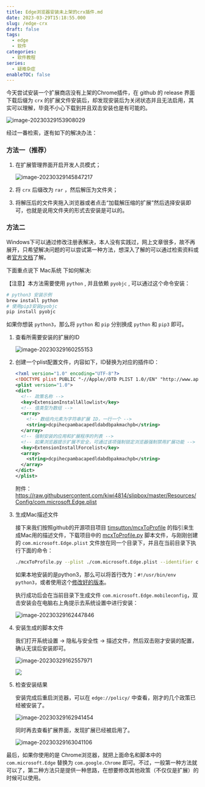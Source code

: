 ```yaml
---
title: Edge浏览器安装未上架的crx插件.md
date: 2023-03-29T15:18:55.000
slug: /edge-crx
draft: false
tags:
  - edge
  - 软件
categories:
  - 软件教程
series:
  - 疑难杂症
enableTOC: false
---
```


今天尝试安装一个扩展商店没有上架的Chrome插件，在 github 的 release 界面下载后缀为 `crx` 的扩展文件安装后，却发现安装后为关闭状态并且无法启用，其实可以理解，毕竟不小心下载到并且双击安装也是有可能的。

![image-20230329153908029](https://kiwi4814-1256211473.cos.ap-nanjing.myqcloud.com/img/image-20230329153908029.webp)

经过一番检索，遂有如下的解决办法：

### 方法一（推荐）

1. 在扩展管理界面开启开发人员模式；

   ![image-20230329145847217](https://kiwi4814-1256211473.cos.ap-nanjing.myqcloud.com/img/image-20230329145847217.webp)

2. 将 `crx` 后缀改为 `rar` ，然后解压为文件夹；

3. 将解压后的文件夹拖入浏览器或者点击“加载解压缩的扩展”然后选择安装即可，也就是说用文件夹的形式去安装是可以的。



### 方法二

Windows下可以通过修改注册表解决，本人没有实践过，网上文章很多，故不再展开，只希望解决问题的可以尝试第一种方法，想深入了解的可以通过检索资料或者[官方文档](https://learn.microsoft.com/zh-cn/deployedge/microsoft-edge-manage-extensions-ref-guide)了解。

下面重点说下 Mac系统 下如何解决:

【注意】本方法需要使用 `python` , 并且依赖 `pyobjc` , 可以通过这个命令安装：

```bash
# python3 安装示例
brew install python
# 使用pip3安装pyobjc
pip install pyobjc
```

如果你想装 `python3`，那么将 `python` 和 `pip` 分别换成 `python` 和 `pip3` 即可。

1. 查看所需要安装的扩展的ID

   ![image-20230329160255153](https://kiwi4814-1256211473.cos.ap-nanjing.myqcloud.com/img/image-20230329160255153.webp)
2. 创建一个plist配置文件，内容如下，ID替换为对应的插件ID：

   ```xml
   <?xml version="1.0" encoding="UTF-8"?>
   <!DOCTYPE plist PUBLIC "-//Apple//DTD PLIST 1.0//EN" "http://www.apple.com/DTDs/PropertyList-1.0.dtd">
   <plist version="1.0">
   <dict>
     <!-- 政策名称 -->
     <key>ExtensionInstallAllowlist</key>
     <!-- 值类型为数组 -->
     <array>
       <!-- 数组内元素为字符串扩展 ID，一行一个 -->
       <string>dcpihecpambacapedldabdbpakmachpb</string>
     </array>
     <!-- 强制安装的应用和扩展程序的列表 -->
     <!-- 如果浏览器提示扩展不安全，可通过该项强制锁定浏览器强制禁用扩展功能 -->
     <key>ExtensionInstallForcelist</key>
     <array>
       <string>dcpihecpambacapedldabdbpakmachpb</string>
     </array>
   </dict>
   </plist>
   ```

   附件：https://raw.githubusercontent.com/kiwi4814/slipbox/master/Resources/Config/com.microsoft.Edge.plist

3. 生成Mac描述文件

   接下来我们按照github的开源项目项目 [timsutton/mcxToProfile](https://github.com/timsutton/mcxToProfile) 的指引来生成Mac用的描述文件，下载项目中的 [mcxToProfile.py](https://raw.githubusercontent.com/timsutton/mcxToProfile/master/mcxToProfile.py) 脚本文件，与刚刚创建的 `com.microsoft.Edge.plist` 文件放在同一个目录下，并且在当前目录下执行下面的命令：

   ```bash
   ./mcxToProfile.py --plist ./com.microsoft.Edge.plist --identifier com.microsoft.Edge
   ```

   如果本地安装的是python3，那么可以将首行改为：`#!/usr/bin/env python3`，或者使用这个[修改好的版本](https://raw.githubusercontent.com/kiwi4814/slipbox/master/Resources/Scripts/mcxToProfile.py)。

   执行成功后会在当前目录下生成文件 `com.microsoft.Edge.mobileconfig`，双击安装会在电脑右上角提示去系统设置中进行安装：

   ![image-20230329162447846](https://kiwi4814-1256211473.cos.ap-nanjing.myqcloud.com/img/image-20230329162447846.webp)

4. 安装生成的脚本文件

   我们打开系统设置 -> 隐私与安全性 -> 描述文件，然后双击刚才安装的配置，确认无误后安装即可。

   ![image-20230329162557971](https://kiwi4814-1256211473.cos.ap-nanjing.myqcloud.com/img/image-20230329162557971.webp)

   ![](https://kiwi4814-1256211473.cos.ap-nanjing.myqcloud.com/img/image-20230329162700105.webp)

5. 检查安装结果

   安装完成后重启浏览器，可以在 `edge://policy/` 中查看，刚才的几个政策已经被安装了。

   ![image-20230329162941454](https://kiwi4814-1256211473.cos.ap-nanjing.myqcloud.com/img/image-20230329162941454.webp)

   同时再去查看扩展界面，发现扩展已经被启用了。

   ![image-20230329163041106](https://kiwi4814-1256211473.cos.ap-nanjing.myqcloud.com/img/image-20230329163041106.webp)

最后，如果你使用的是 Chrome浏览器，就把上面命名和脚本中的 `com.microsoft.Edge` 替换为 `com.google.Chrome` 即可。不过，一般第一种方法就可以了，第二种方法只是提供一种思路，在想要修改其他政策（不仅仅是扩展）的时候可以使用。